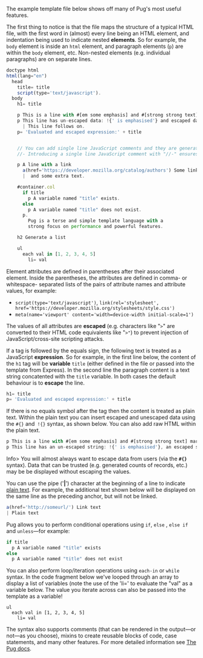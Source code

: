 The example template file below shows off many of Pug's most useful features.

The first thing to notice is that the file maps the structure of a typical HTML file, with the first word in (almost) every line being an HTML element, and indentation being used to indicate nested **elements**. So for example, the `body` element is inside an `html` element, and paragraph elements (`p`) are within the `body` element, etc. Non-nested elements (e.g. individual paragraphs) are on separate lines.
    
```js    
doctype html
html(lang="en")
  head
    title= title
    script(type='text/javascript').
  body
    h1= title

    p This is a line with #[em some emphasis] and #[strong strong text] markup.
    p This line has un-escaped data: !{' is emphasised'} and escaped data: #{' is not emphasised'}. 
      | This line follows on.
    p= 'Evaluated and escaped expression:' + title


    // You can add single line JavaScript comments and they are generated to HTML comments
    //- Introducing a single line JavaScript comment with "//-" ensures the comment isn't rendered to HTML 

    p A line with a link 
      a(href='https://developer.mozilla.org/catalog/authors') Some link text
      |  and some extra text.

    #container.col
      if title
        p A variable named "title" exists.
      else
        p A variable named "title" does not exist.
      p.
        Pug is a terse and simple template language with a
        strong focus on performance and powerful features.

    h2 Generate a list

    ul
      each val in [1, 2, 3, 4, 5]
        li= val
```

Element attributes are defined in parentheses after their associated element. Inside the parentheses, the attributes are defined in comma- or whitespace- separated lists of the pairs of attribute names and attribute values, for example:

* `script(type='text/javascript')`, `link(rel='stylesheet', href='https://developer.mozilla.org/stylesheets/style.css')`
* `meta(name='viewport' content='width=device-width initial-scale=1')`

The values of all attributes are **escaped** (e.g. characters like "`>`" are converted to their HTML code equivalents like "`>"`) to prevent injection of JavaScript/cross-site scripting attacks.

If a tag is followed by the equals sign, the following text is treated as a JavaScript **expression**. So for example, in the first line below, the content of the `h1` tag will be **variable** `title` (either defined in the file or passed into the template from Express). In the second line the paragraph content is a text string concatented with the `title` variable. In both cases the default behaviour is to **escape** the line.
    
```js    
h1= title 
p= 'Evaluated and escaped expression:' + title
```

If there is no equals symbol after the tag then the content is treated as plain text. Within the plain text you can insert escaped and unescaped data using the `#{}` and` !{}` syntax, as shown below. You can also add raw HTML within the plain text.
    
```js    
p This is a line with #[em some emphasis] and #[strong strong text] markup. 
p This line has an un-escaped string: !{' is emphasised'}, an escaped string: #{' is not emphasised'}, and escaped variables: #{title}.
```

Info> You will almost always want to escape data from users (via the **`#{}`** syntax). Data that can be trusted (e.g. generated counts of records, etc.) may be be displayed without escaping the values.

You can use the pipe ('**|**') character at the beginning of a line to indicate [plain text](https://pugjs.org/language/plain-text.html). For example, the additional text shown below will be displayed on the same line as the preceding anchor, but will not be linked.
    
```js    
a(href='http://someurl/') Link text
| Plain text
```

Pug allows you to perform conditional operations using `if`, `else` , `else if` and `unless`—for example:
    
```js    
if title
  p A variable named "title" exists
else
  p A variable named "title" does not exist
```

You can also perform loop/iteration operations using `each-in` or `while` syntax. In the code fragment below we've looped through an array to display a list of variables (note the use of the 'li=' to evaluate the "val" as a variable below. The value you iterate across can also be passed into the template as a variable!
    
```    
ul
  each val in [1, 2, 3, 4, 5]
    li= val
```

The syntax also supports comments (that can be rendered in the output—or not—as you choose), mixins to create reusable blocks of code, case statements, and many other features. For more detailed information see [The Pug docs](https://pugjs.org/api/getting-started.html).
